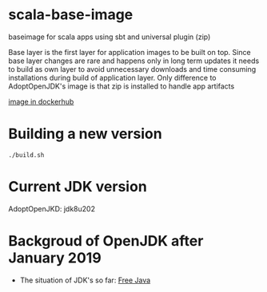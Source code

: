# scala-base-image
baseimage for scala apps using sbt and universal plugin (zip)

Base layer is the first layer for application images to be built on top.
Since base layer changes are rare and happens only in long term updates it needs to build as own layer to
avoid unnecessary downloads and time consuming installations during build of application layer. Only difference to AdoptOpenJDK's image is that zip is installed to handle app artifacts

[image in dockerhub](https://hub.docker.com/r/dryseawind/java-for-scala)

# Building a new version

``` ./build.sh ```

# Current JDK version

AdoptOpenJKD: jdk8u202

# Backgroud of OpenJDK after January 2019

* The situation of JDK's so far:
[Free Java](https://docs.google.com/document/d/1nFGazvrCvHMZJgFstlbzoHjpAVwv5DEdnaBr_5pKuHo/edit)

